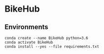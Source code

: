 # BikeHub

## Environments

```
conda create --name BikeHub python=3.6
conda activate BikeHub
conda install --yes --file requirements.txt
```